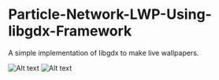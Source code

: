 # Particle-Network-LWP-Using-libgdx-Framework
A simple implementation of libgdx to make live wallpapers.

![Alt text](https://i.pinimg.com/originals/76/dc/af/76dcafc26efcb4fd9cc77292fce442be.png)
![Alt text](/gifff.gif?raw=true "Optional Title")
